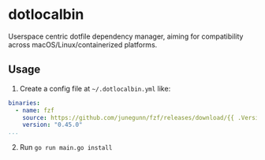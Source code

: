 # dotlocalbin

Userspace centric dotfile dependency manager, aiming for compatibility across macOS/Linux/containerized platforms.

## Usage

1. Create a config file at `~/.dotlocalbin.yml` like:
```yaml
binaries:
  - name: fzf
    source: https://github.com/junegunn/fzf/releases/download/{{ .Version }}/fzf-{{ .Version }}-linux_amd64.tar.gz
    version: "0.45.0"
...
```

2. Run `go run main.go install`
